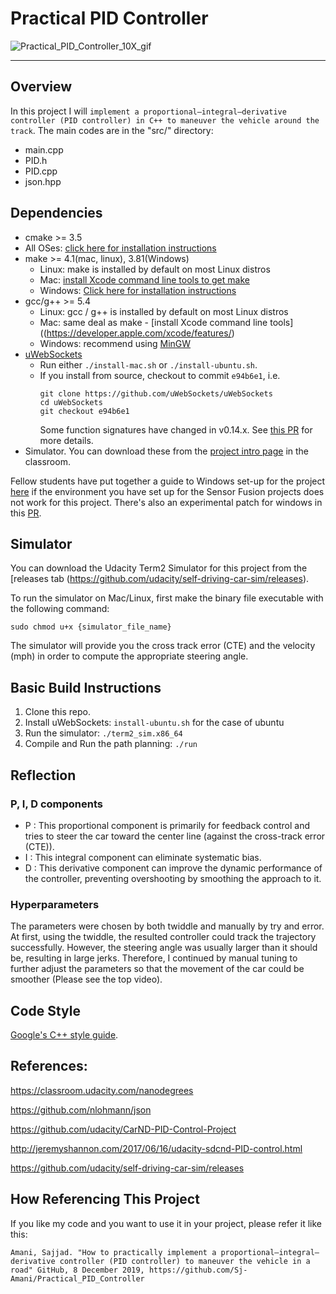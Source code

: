 # Practical PID Controller

![Practical_PID_Controller_10X_gif](results/Practical_PID_Controller_10X.gif)

---

## Overview
In this project I will `implement a proportional–integral–derivative controller (PID controller) in C++ to maneuver the vehicle around the track`. The main codes are in the "src/" directory:

* main.cpp
* PID.h
* PID.cpp
* json.hpp

## Dependencies

* cmake >= 3.5
 * All OSes: [click here for installation instructions](https://cmake.org/install/)
* make >= 4.1(mac, linux), 3.81(Windows)
  * Linux: make is installed by default on most Linux distros
  * Mac: [install Xcode command line tools to get make](https://developer.apple.com/xcode/features/)
  * Windows: [Click here for installation instructions](http://gnuwin32.sourceforge.net/packages/make.htm)
* gcc/g++ >= 5.4
  * Linux: gcc / g++ is installed by default on most Linux distros
  * Mac: same deal as make - [install Xcode command line tools]((https://developer.apple.com/xcode/features/)
  * Windows: recommend using [MinGW](http://www.mingw.org/)
* [uWebSockets](https://github.com/uWebSockets/uWebSockets)
  * Run either `./install-mac.sh` or `./install-ubuntu.sh`.
  * If you install from source, checkout to commit `e94b6e1`, i.e.
    ```
    git clone https://github.com/uWebSockets/uWebSockets 
    cd uWebSockets
    git checkout e94b6e1
    ```
    Some function signatures have changed in v0.14.x. See [this PR](https://github.com/udacity/CarND-MPC-Project/pull/3) for more details.
* Simulator. You can download these from the [project intro page](https://github.com/udacity/self-driving-car-sim/releases) in the classroom.

Fellow students have put together a guide to Windows set-up for the project [here](https://s3-us-west-1.amazonaws.com/udacity-selfdrivingcar/files/Kidnapped_Vehicle_Windows_Setup.pdf) if the environment you have set up for the Sensor Fusion projects does not work for this project. There's also an experimental patch for windows in this [PR](https://github.com/udacity/CarND-PID-Control-Project/pull/3).

## Simulator
You can download the Udacity Term2 Simulator for this project from the [releases tab (https://github.com/udacity/self-driving-car-sim/releases).  

To run the simulator on Mac/Linux, first make the binary file executable with the following command:
```shell
sudo chmod u+x {simulator_file_name}
```
The simulator will provide you the cross track error (CTE) and the velocity (mph) in order to compute the appropriate steering angle.

## Basic Build Instructions

1. Clone this repo.
2. Install uWebSockets: `install-ubuntu.sh` for the case of ubuntu
3. Run the simulator: `./term2_sim.x86_64`
4. Compile and Run the path planning: `./run`

## Reflection

### P, I, D components 
* P : This proportional component is primarily for feedback control and tries to steer the car toward the center line (against the cross-track error (CTE)).
* I : This integral component can eliminate systematic bias.
* D : This derivative component can improve the dynamic performance of the controller, preventing overshooting by smoothing the approach to it. 

### Hyperparameters
The parameters were chosen by both twiddle and manually by try and error. At first, using the twiddle, the resulted controller could track the trajectory successfully. However, the steering angle was usually larger than it should be, resulting in large jerks. Therefore, I continued by manual tuning to further adjust the parameters so that the movement of the car could be smoother (Please see the top video).

## Code Style

[Google's C++ style guide](https://google.github.io/styleguide/cppguide.html).

References:
---
https://classroom.udacity.com/nanodegrees

https://github.com/nlohmann/json

https://github.com/udacity/CarND-PID-Control-Project

http://jeremyshannon.com/2017/06/16/udacity-sdcnd-PID-control.html

https://github.com/udacity/self-driving-car-sim/releases

How Referencing This Project
---
If you like my code and you want to use it in your project, please refer it like this:

`Amani, Sajjad. "How to practically implement a proportional–integral–derivative controller (PID controller) to maneuver the vehicle in a road" GitHub, 8 December 2019, https://github.com/Sj-Amani/Practical_PID_Controller`
